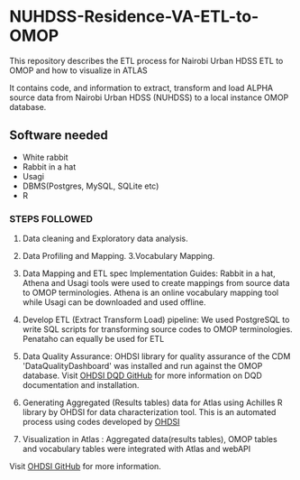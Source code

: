 # NUHDSS-Residence-VA-ETL-to-OMOP
This repository describes the ETL process for Nairobi Urban HDSS ETL to OMOP and how to visualize in ATLAS

It contains code, and information to extract, transform and load ALPHA source data from Nairobi Urban HDSS (NUHDSS) to a local instance OMOP database. 

## Software needed

- White rabbit
- Rabbit in a hat
- Usagi
- DBMS(Postgres, MySQL, SQLite etc)
- R
  
### STEPS FOLLOWED

1. Data cleaning and Exploratory data analysis.
2. Data Profiling and Mapping. 
3.Vocabulary Mapping. 
4. Data Mapping and ETL spec Implementation Guides: Rabbit in a hat, Athena and Usagi tools were used to create mappings from source data to OMOP terminologies. Athena is an online vocabulary mapping tool while Usagi can be downloaded and used offline.

5. Develop ETL (Extract Transform Load) pipeline: We used PostgreSQL to write SQL scripts for transforming source codes to OMOP terminologies. Penataho can equally be used for ETL

6. Data Quality Assurance: OHDSI library for quality assurance of the CDM 'DataQualityDashboard' was installed and run against the OMOP database. Visit [OHDSI DQD GitHub](https://github.com/OHDSI/DataQualityDashboard) for more information on DQD documentation and installation.

7. Generating Aggregated (Results tables) data for Atlas using Achilles R library by OHDSI for data characterization tool. This is an automated process using codes developed by [OHDSI](https://github.com/OHDSI/Achilles)

8. Visualization in Atlas : Aggregated data(results tables), OMOP tables and vocabulary tables were integrated with Atlas and webAPI


Visit [OHDSI GitHub](https://github.com/OHDSI/WebAPI/wiki/CDM-Configuration) for more information.
